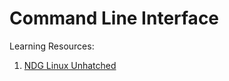 # Command Line Interface

Learning Resources:

1. [NDG Linux Unhatched](https://www.netacad.com/courses/os-it/ndg-linux-unhatched)

